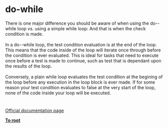 # do-while



There is one major difference you should be aware of when using the do--while loop vs. using a simple while loop:  And that is when the check condition is made.  <br><br>In a do--while loop, the test condition evaluation is at the end of the loop.  This means that the code inside of the loop will iterate once through before the condition is ever evaluated.  This is ideal for tasks that need to execute once before a test is made to continue, such as test that is dependant upon the results of the loop.  <br><br>Conversely, a plain while loop evaluates the test condition at the begining of the loop before any execution in the loop block is ever made. If for some reason your test condition evaluates to false at the very start of the loop, none of the code inside your loop will be executed.  

#

[Official documentation page](https://www.php.net/manual/en/control-structures.do.while.php)

**[To root](/README.md)**